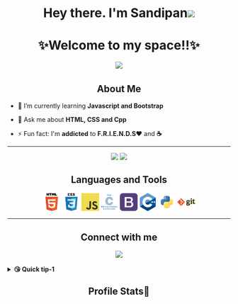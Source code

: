 <h1 align="center">Hey there. I'm Sandipan<img src="https://media.giphy.com/media/3ohhwMDyS6rv3sB8yI/giphy.gif" width="100px"></h1>
<h1 align="center">✨Welcome to my space!!✨</h1>
<p align="center"><img src="https://komarev.com/ghpvc/?username=sandip2224&color=brightgreen&label=Bonjour!!!+You+are+visitor"/>

<h2 align="center">About Me</h2>
<ul>
  <li><p>🌱 I’m currently learning <strong>Javascript and Bootstrap</strong></p></li>
  <li><p>💬 Ask me about <strong>HTML, CSS and Cpp</strong></p></li>
  <li><p>⚡ Fun fact: I'm <strong>addicted</strong> to <strong>F.R.I.E.N.D.S❤</strong> and <strong>☕</p></li>
</ul>
<hr>

<p align="center">
  <img src="https://github-readme-stats.vercel.app/api?username=sandip2224&show_icons=true&theme=radical&count_private=true"/>
  <img src="https://github-readme-stats.vercel.app/api/top-langs/?username=sandip2224&layout=compact"/>
</p>

<h2 align="center">Languages and Tools</h2>
  
<p align="center">
  <code><img width="40" src="https://raw.githubusercontent.com/github/explore/80688e429a7d4ef2fca1e82350fe8e3517d3494d/topics/html/html.png"></code>
  <code><img width="40" src="https://raw.githubusercontent.com/github/explore/80688e429a7d4ef2fca1e82350fe8e3517d3494d/topics/css/css.png"></code>
  <code><img width="40" src="https://raw.githubusercontent.com/github/explore/80688e429a7d4ef2fca1e82350fe8e3517d3494d/topics/javascript/javascript.png"></code>
  <code><img width="40" src="https://raw.githubusercontent.com/github/explore/80688e429a7d4ef2fca1e82350fe8e3517d3494d/topics/c/c.png"></code>
  <code><img width="40" src="https://raw.githubusercontent.com/github/explore/80688e429a7d4ef2fca1e82350fe8e3517d3494d/topics/bootstrap/bootstrap.png"></code>
  <code><img width="40" src="https://raw.githubusercontent.com/github/explore/80688e429a7d4ef2fca1e82350fe8e3517d3494d/topics/cpp/cpp.png"></code>
  <code><img width="40" src="https://raw.githubusercontent.com/github/explore/80688e429a7d4ef2fca1e82350fe8e3517d3494d/topics/python/python.png"></code>
  <code><img width="40" src="https://raw.githubusercontent.com/github/explore/80688e429a7d4ef2fca1e82350fe8e3517d3494d/topics/git/git.png"></code>
</p>
<hr>

<h2 align="center">Connect with me</h2>
<p align="center">
<a href="https://linkedin.com/in/sandipan0164" target="_blank">
  <img src="https://img.shields.io/badge/Connect_On_LinkedIn-Sandipan_Das-blue.svg"/>
</a>
</p>

<details>
  <summary>😘 Quick tip-1</summary>
  <h4>Secret Recipe #1: ✨You don't need to climb the entire staircase. Just take that first step.✨</h4>
</details>

<h2 align="center">Profile Stats🎡</h2>

